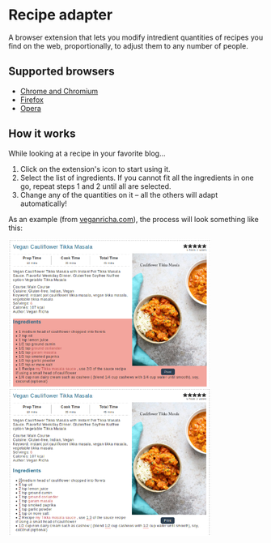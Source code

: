 # Recipe adapter
A browser extension that lets you modify intredient quantities of recipes you find on the web, proportionally, to adjust them to any number of people.

## Supported browsers
- [Chrome and Chromium](https://chrome.google.com/webstore/detail/recipe-adapter/milammgjlcmebbiiikmbfjjlcjepdilg/)
- [Firefox](https://addons.mozilla.org/en-US/firefox/addon/recipe-adapter/)
- [Opera](https://addons.opera.com/en/extensions/details/recipe-adapter/)

## How it works
While looking at a recipe in your favorite blog...
1. Click on the extension's icon to start using it.
2. Select the list of ingredients. If you cannot fit all the ingredients in one go, repeat steps 1 and 2 until all are selected. 
3. Change any of the quantities on it – all the others will adapt automatically!

As an example (from [veganricha.com](https://www.veganricha.com/)), the process will look something like this:

<img src="images/examples/ingredient-selection-1.1.png" width="400" alt="Recipe adapter ingredient selection example">
<img src="images/examples/ingredient-modification-1.1.png" width="400" alt="Recipe adapter ingredient modification example">

